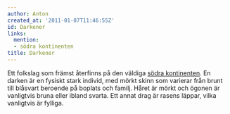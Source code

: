 ```yaml
---
author: Anton
created_at: '2011-01-07T11:46:55Z'
id: Darkener
links:
  mention:
  - södra kontinenten
title: Darkener
---
```


Ett folkslag som främst återfinns på den väldiga [södra kontinenten]. En darken är en fysiskt stark
individ, med mörkt skinn som varierar från brunt till blåsvart beroende på boplats och familj. Håret
är mörkt och ögonen är vanligtvis bruna eller ibland svarta. Ett annat drag är rasens läppar, vilka
vanligtvis är fylliga.

  [södra kontinenten]: södra_kontinenten
